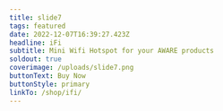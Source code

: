 ```yaml
---
title: slide7
tags: featured
date: 2022-12-07T16:39:27.423Z
headline: iFi
subtitle: Mini Wifi Hotspot for your AWARE products
soldout: true
coverimage: /uploads/slide7.png
buttonText: Buy Now
buttonStyle: primary
linkTo: /shop/ifi/
---
```

